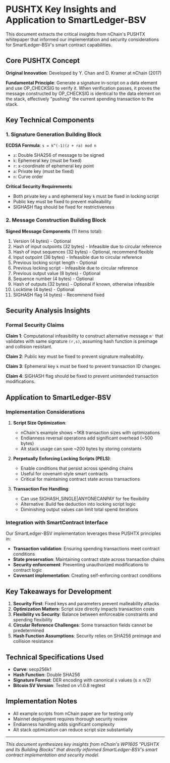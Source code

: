 # PUSHTX Key Insights and Application to SmartLedger-BSV

This document extracts the critical insights from nChain's PUSHTX whitepaper that informed our implementation and security considerations for SmartLedger-BSV's smart contract capabilities.

## Core PUSHTX Concept

**Original Innovation**: Developed by Y. Chan and D. Kramer at nChain (2017)

**Fundamental Principle**: Generate a signature in-script on a data element and use OP_CHECKSIG to verify it. When verification passes, it proves the message constructed by OP_CHECKSIG is identical to the data element on the stack, effectively "pushing" the current spending transaction to the stack.

## Key Technical Components

### 1. Signature Generation Building Block

**ECDSA Formula**: `s = k^(-1)(z + ra) mod n`
- `z`: Double SHA256 of message to be signed
- `k`: Ephemeral key (must be fixed)
- `r`: x-coordinate of ephemeral key point
- `a`: Private key (must be fixed)
- `n`: Curve order

**Critical Security Requirements**:
- Both private key `a` and ephemeral key `k` must be fixed in locking script
- Public key must be fixed to prevent malleability
- SIGHASH flag should be fixed for restrictiveness

### 2. Message Construction Building Block

**Signed Message Components** (11 items total):
1. Version (4 bytes) - Optional
2. Hash of input outpoints (32 bytes) - Infeasible due to circular reference
3. Hash of input sequences (32 bytes) - Optional, recommend flexible
4. Input outpoint (36 bytes) - Infeasible due to circular reference  
5. Previous locking script length - Optional
6. Previous locking script - Infeasible due to circular reference
7. Previous output value (8 bytes) - Optional
8. Sequence number (4 bytes) - Optional
9. Hash of outputs (32 bytes) - Optional if known, otherwise infeasible
10. Locktime (4 bytes) - Optional
11. SIGHASH flag (4 bytes) - Recommend fixed

## Security Analysis Insights

### Formal Security Claims

**Claim 1**: Computational infeasibility to construct alternative message `m'` that validates with same signature `(r,s)`, assuming hash function is preimage and collision resistant.

**Claim 2**: Public key must be fixed to prevent signature malleability.

**Claim 3**: Ephemeral key `k` must be fixed to prevent transaction ID changes.

**Claim 4**: SIGHASH flag should be fixed to prevent unintended transaction modifications.

## Application to SmartLedger-BSV

### Implementation Considerations

1. **Script Size Optimization**: 
   - nChain's example shows ~1KB transaction sizes with optimizations
   - Endianness reversal operations add significant overhead (~500 bytes)
   - Alt stack usage can save ~200 bytes by storing constants

2. **Perpetually Enforcing Locking Scripts (PELS)**:
   - Enable conditions that persist across spending chains
   - Useful for covenant-style smart contracts
   - Critical for maintaining contract state across transactions

3. **Transaction Fee Handling**:
   - Can use SIGHASH_SINGLE|ANYONECANPAY for fee flexibility
   - Alternative: Build fee deduction into locking script logic
   - Diminishing output values can limit total spend iterations

### Integration with SmartContract Interface

Our SmartLedger-BSV implementation leverages these PUSHTX principles in:

- **Transaction validation**: Ensuring spending transactions meet contract conditions
- **State preservation**: Maintaining contract state across transaction chains  
- **Security enforcement**: Preventing unauthorized modifications to contract logic
- **Covenant implementation**: Creating self-enforcing contract conditions

## Key Takeaways for Development

1. **Security First**: Fixed keys and parameters prevent malleability attacks
2. **Optimization Matters**: Script size directly impacts transaction costs
3. **Flexibility vs Security**: Balance between enforceable constraints and spending flexibility
4. **Circular Reference Challenges**: Some transaction fields cannot be predetermined
5. **Hash Function Assumptions**: Security relies on SHA256 preimage and collision resistance

## Technical Specifications Used

- **Curve**: secp256k1
- **Hash Function**: Double SHA256
- **Signature Format**: DER encoding with canonical s values (s ≤ n/2)
- **Bitcoin SV Version**: Tested on v1.0.8 regtest

## Implementation Notes

- All example scripts from nChain paper are for testing only
- Mainnet deployment requires thorough security review
- Endianness handling adds significant complexity
- Alt stack optimization can reduce script size substantially

---

*This document synthesizes key insights from nChain's WP1605 "PUSHTX and Its Building Blocks" that directly informed SmartLedger-BSV's smart contract implementation and security model.*